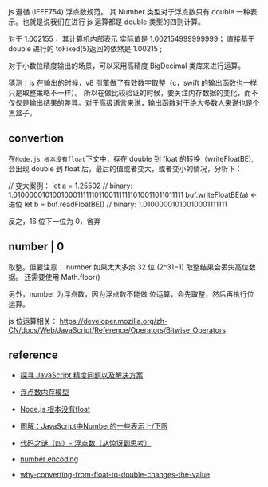 


js 遵循 (IEEE754) 浮点数规范。 其 Number 类型对于浮点数只有 double 一种表示。也就是说我们在进行 js 运算都是 double 类型的四则计算。

对于 1.002155 ，其计算机内部表示 实际值是 1.002154999999999； 直接基于 double 进行的 toFixed(5)返回的依然是 1.00215 ;

对于小数位精度输出的场景，可以采用高精度 BigDecimal 类库来进行运算。

猜测：js 在输出的时候，v8 引擎做了有效数字取整（c，swift 的输出函数也一样,只是取整策略不一样）。
所以在做比较验证的时候，要关注内存数据的变化，而不仅仅是输出结果的差异。对于高级语言来说，输出函数对于绝大多数人来说也是个黑盒子。


## convertion

在`Node.js 根本没有float`下文中，存在 double 到 float 的转换（writeFloatBE), 会出现 double 到 float 后，最后的值或者变大，或者变小的情况，分析下：

// 变大案例：
let a = 1.25502    			// binary: 1.0100000101001000111111011001111111010011011011111
buf.writeFloatBE(a) 										     <- 进位
let b = buf.readFloatBE()   // binary: 1.01000001010010001111111

反之，16 位下一位为 0，舍弃


##  number | 0

取整。但要注意： number 如果太大多余 32 位 (2^31−1) 取整结果会丢失高位数据。
还需要使用 Math.floor()

另外，number 为浮点数，因为浮点数不能做 位运算，会先取整，然后再执行位运算。


js 位运算相关： https://developer.mozilla.org/zh-CN/docs/Web/JavaScript/Reference/Operators/Bitwise_Operators



## reference

 - [探寻 JavaScript 精度问题以及解决方案](https://mp.weixin.qq.com/s/Sd-Wnq-7gp2LFnbfMp3R5g)
 - [浮点数内存模型](http://alvarto.github.io/VisualNumeric64/#12.55005)
 - [Node.js 根本没有float](https://mp.weixin.qq.com/s?__biz=MzIwNjQwMzUwMQ==&mid=2247485180&idx=1&sn=4169b92dda8c2fcc84ed6ac8f20eb1ab&chksm=9723643ea054ed282eb4287b20dacb530b881c91b7b93043e0939ee63234cf7d59788ee54800&mpshare=1&scene=1&srcid=0506UWFT5AaKy3ItVnmfiBiB&key=4d2184d4dd86ac88cb388013263fd9961ac47c652ff5c4ab0dc4c0a1655b24be503e58245345edb5efdbff71d6ca2570afbdb6d685e2b091e257e5004cdb7e58c37cdc8ec2a923f068b50e3fa43140a7&ascene=0&uin=MjA0ODAxOTEwMw%3D%3D&devicetype=iMac+MacBookPro12%2C1+OSX+OSX+10.12.4+build(16E195)&version=12020610&nettype=WIFI&fontScale=100&pass_ticket=a%2FuYUZvWyUWY2R0Qe1u3SgDhVlI1fQq3eDMkLCBa0%2FeOAbN5v31IY569HG%2Fw%2BleJ)

 - [图解：JavaScript中Number的一些表示上/下限](https://segmentfault.com/a/1190000000407658)
 - [代码之谜（四）- 浮点数（从惊讶到思考）](http://justjavac.com/codepuzzle/2012/11/02/codepuzzle-float-from-surprised-to-ponder.html)
 - [number encoding](http://2ality.com/2012/04/number-encoding.html)
 - [why-converting-from-float-to-double-changes-the-value](http://stackoverflow.com/questions/17504833/why-converting-from-float-to-double-changes-the-value)